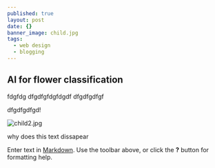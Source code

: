 ```yaml
---
published: true
layout: post
date: {}
banner_image: child.jpg
tags:
  - web design
  - blogging
---
```

## AI for flower classification

fdgfdg
dfgdfgfdgfdgdf
dfgdfgdfgf

dfgdfgdfgd!

![child2.jpg]({{site.baseurl}}/images/posts/child2.jpg)

why does this text dissapear




Enter text in [Markdown](http://daringfireball.net/projects/markdown/). Use the toolbar above, or click the **?** button for formatting help.
